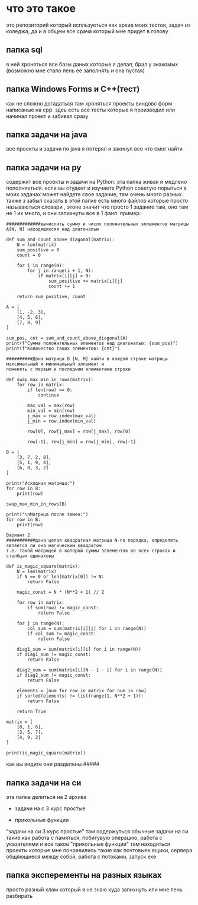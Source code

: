 # что это такое
это репозиторий который испльзуеться как архив моих тестов, задач из коледжа, да и в общем все срача который мне придет в голову

## папка sql
в ней хроняться все базы даных которые я делал, брал у знакомых (возможно мне стало лень ее заполнять и она пустая)
## папка Windows Forms и C++(тест)
как не сложно догадаться там хроняться проекты виндовс форм написаные на срр. здеь есть все тесты которые я производил или начинал проект и забивал сразу
## папка задачи на java
все проекты и задачи по java я потерял и закинул все что смог найти
## папка задачи на py
содержит все проекты и задачи на Python. эта папка живая и медлено пополняеться. если вы студент и изучаете Python советую порыться в моих задачах может найдете свое задание, там очень много разных.
также з забыл сказать в этой папке есть много файлов которые просто называються словари
, этоне значит что просто 1 задание там, оно там не 1 их много, и они запихнуты все в 1 фаил.
пример:
```
#############вычислить сумму и число положительных эллементов матрицы A[N, N] находящихсяя над диагональю

def sum_and_count_above_diagonal(matrix):
    N = len(matrix)
    sum_positive = 0
    count = 0

    for i in range(N):
        for j in range(i + 1, N):
            if matrix[i][j] > 0:
                sum_positive += matrix[i][j]
                count += 1

    return sum_positive, count

A = [
    [1, -2, 3],
    [4, 5, 6],
    [7, 8, 9]
]

sum_pos, cnt = sum_and_count_above_diagonal(A)
print(f"Сумма положительных элементов над диагональю: {sum_pos}")
print(f"Количество таких элементов: {cnt}")

##########Дана матрица B [N, M] найти в каждой строке матрицы максимальный и минимальный эллемент и 
поменять с первым и последним элементами строки

def swap_max_min_in_rows(matrix):
    for row in matrix:
        if len(row) == 0:
            continue 

        max_val = max(row)
        min_val = min(row)
        j_max = row.index(max_val)
        j_min = row.index(min_val)

        row[0], row[j_max] = row[j_max], row[0]

        row[-1], row[j_min] = row[j_min], row[-1]

B = [
    [3, 7, 2, 8],
    [5, 1, 9, 4],
    [6, 0, 3, 2]
]

print("Исходная матрица:")
for row in B:
    print(row)

swap_max_min_in_rows(B)

print("\nМатрица после замен:")
for row in B:
    print(row)

Вариант 2
###########дана целая квадратная матрица N-го порядка, определить является ли она магическим квадратом
т.е. такой матрицей в которой суммы эллементов во всех строках и столбцах одинаковы

def is_magic_square(matrix):
    N = len(matrix)
    if N == 0 or len(matrix[0]) != N:
        return False

    magic_const = N * (N**2 + 1) // 2

    for row in matrix:
        if sum(row) != magic_const:
            return False

    for j in range(N):
        col_sum = sum(matrix[i][j] for i in range(N))
        if col_sum != magic_const:
            return False

    diag1_sum = sum(matrix[i][i] for i in range(N))
    if diag1_sum != magic_const:
        return False

    diag2_sum = sum(matrix[i][N - 1 - i] for i in range(N))
    if diag2_sum != magic_const:
        return False

    elements = [num for row in matrix for num in row]
    if sorted(elements) != list(range(1, N**2 + 1)):
        return False

    return True

matrix = [
    [8, 1, 6],
    [3, 5, 7],
    [4, 9, 2]
]

print(is_magic_square(matrix))
```
как вы видите они разделены #####
## папка задачи на си
эта папка делиться на 2 архива 
+ задачи на с 3 курс простые
  
+ прикольные функции

"задачи на си 3 курс простые" там содержуться обычные задачи на си такие как работа с памяться, побитувую операцию, работа с указателями и все такое
"прикольные функции" там находяться проекты которые мне понравились такие как почтовыек ящики, сервера общяющиеся между собой, работа с потоками, запуск exe

## папка эксперементы на разных языках
просто разный хлам который я не знаю куда запихнуть или мне лень разбирать
